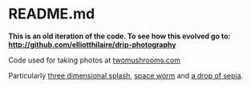README.md
=========

**This is an old iteration of the code. To see how this evolved go to: http://github.com/elliotthilaire/drip-photography**

Code used for taking photos at [twomushrooms.com](http://twomushrooms.com)

Particularly [three dimensional splash](http://twomushrooms.com/three-dimensional-splash),
[space worm](http://twomushrooms.com/space-worm) and [a drop of sepia](http://twomushrooms.com/space-worm).
